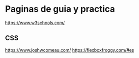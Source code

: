 # Paginas de guia y practica
https://www.w3schools.com/

## CSS
https://www.joshwcomeau.com/
https://flexboxfroggy.com/#es